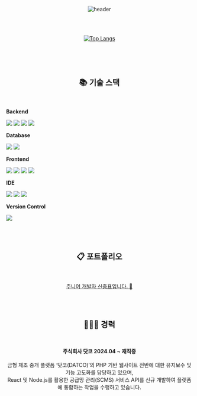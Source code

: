 <div align="center">

 
![header](https://capsule-render.vercel.app/api?type=Venom&color=A8B3BC&height=150&section=header&text=안녕하세요!&nbsp;주니어&nbsp;개발자&nbsp;신중표입니다.&fontColor=838BC0&fontSize=40&animation=fadeIn&fontAlignY=55&desc=%20&descAlignY=62&descAlign=62)



<br/>
<br/>

[![Top Langs](https://github-readme-stats.vercel.app/api/top-langs/?username=893107&layout=compact)](https://github.com/anuraghazra/github-readme-stats)

 <br/>
 <br/>
 <br/>
 
 
  
## 📚 기술 스택
<br/>
<div style="display:flex; flex-direction:column; align-items:flex-start;">
    <!-- Backend -->
    <p><strong>Backend</strong></p>
    <div>
        <img src="https://img.shields.io/badge/Java-007396?style=for-the-badge&logo=Java&logoColor=white"> 
        <img src="https://img.shields.io/badge/node.js-5FA04E?style=for-the-badge&logo=node.js&logoColor=white">
        <img src="https://img.shields.io/badge/php-777BB4?style=for-the-badge&logo=php&logoColor=white">
        <img src="https://img.shields.io/badge/Spring Boot-6DB33F?style=for-the-badge&logo=spring boot&logoColor=white">         
    </div>
    <!-- Database -->
    <p><strong>Database</strong></p>
    <div>
        <img src="https://img.shields.io/badge/mysql-4479A1?style=for-the-badge&logo=mysql&logoColor=white">        
        <img src="https://img.shields.io/badge/mariaDB-003545?style=for-the-badge&logo=mariaDB&logoColor=white">        
    </div>   
    <!-- Frontend -->
    <p><strong>Frontend</strong></p>
    <div>
        <img src="https://img.shields.io/badge/html5-E34F26?style=flat-square&logo=html5&logoColor=white"> 
        <img src="https://img.shields.io/badge/css-1572B6?style=flat-square&logo=css3&logoColor=white"> 
        <img src="https://img.shields.io/badge/javascript-F7DF1E?style=flat-square&logo=javascript&logoColor=black">    
        <img src="https://img.shields.io/badge/react-61DAFB?style=flat-square&logo=react&logoColor=black">    
    </div>
    <!-- IDE -->
    <p><strong>IDE</strong></p>
    <div>
        <img src="https://img.shields.io/badge/IntelliJ-000000?style=for-the-badge&logo=IntelliJIDEA&logoColor=white">
        <img src="https://img.shields.io/badge/VSCode-007ACC?style=for-the-badge&logo=VisualStudioCode&logoColor=white"> 
        <img src="https://img.shields.io/badge/Eclipse-2C2255?style=for-the-badge&logo=Eclipse%20IDE&logoColor=white">
</div>
 <p><strong>Version Control</strong></p>
    <div>
        <img src="https://img.shields.io/badge/github-181717?style=for-the-badge&logo=github&logoColor=white">  
    </div><br>
</div>


   <br/>
   <br/>

## 📋 포트폴리오
<br/>

  [주니어 개발자 신중표입니다. 🐸](https://www.notion.so/a1c6e464db1d4960a1beba1ccccb4654?pvs=4)
   
   <br/>
   <br/>

 ## 👨🏻‍💼 경력
<br/>

   **주식회사 닷코 2024.04 ~ 재직중**  
    <br/>
  금형 제조 중개 플랫폼 ‘닷코(DATCO)’의 PHP 기반 웹사이트 전반에 대한 유지보수 및 기능 고도화를 담당하고 있으며, 
  <br/>
  React 및 Node.js를 활용한 공급망 관리(SCMS) 서비스 API를 신규 개발하여 플랫폼에 통합하는 작업을 수행하고 있습니다.
   
   <br/>
   <br/>

 <!--
 
## :pencil2: 공부 기록
<br/>
<div style="display:flex; flex-direction:row;">
<a href="https://tlswndvy.tistory.com">
        <img src="https://img.shields.io/badge/Tistory-DC4B4B?style=for-the-badge&logo=Tistory&logoColor=white"> 
 </a>
 <br/>

 [![Tistory's Card](https://github-readme-tistory-card.vercel.app/api?name=tlswndvy&theme=default)](https://tlswndvy.tistory.com/)

 <br/>
 -->
 <br/>
<!--
## 💾 참여 프로젝트
<br/>
[🚛 닷코 공급망 관리 서비스][react](https://github.com/Datco57/datco-scms)
[Node](https://github.com/Datco57/datco-scms-api)
 <br/>
[💊 약 데이터 정보 검색 사이트 - Medicine Search Project(M.S.P)](https://github.com/joongpyo/M.S.P)
 <br/>

[🚀 Open Api Practice Project](https://github.com/ryuhobeom/OAPP)
-->
<br/>
<br/>
<br/>
<br/>
 
 

